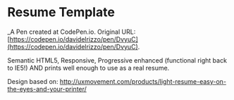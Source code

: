 # Resume Template
 _A Pen created at CodePen.io. Original URL: [https://codepen.io/davidelrizzo/pen/DvyuC](https://codepen.io/davidelrizzo/pen/DvyuC).

 Semantic HTML5, Responsive, Progressive enhanced (functional right back to IE5!) AND prints well enough to use as a real resume.

Design based on: http://uxmovement.com/products/light-resume-easy-on-the-eyes-and-your-printer/